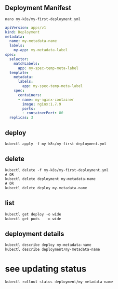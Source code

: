 ## Deployment Manifest
`nano my-k8s/my-first-deployment.yml`
```yaml
apiVersion: apps/v1
kind: Deployment
metadata:
  name: my-metadata-name
  labels:
    my-app: my-metadata-label
spec:
  selector:
    matchLabels:
      app: my-spec-temp-meta-label
  template:
    metadata:
      labels:
        app: my-spec-temp-meta-label
    spec:
      containers:
      - name: my-nginx-container
        image: nginx:1.7.9
        ports:
        - containerPort: 80
  replicas: 3
```


## deploy
```txt
kubectl apply -f my-k8s/my-first-deployment.yml
```


## delete
```txt
kubectl delete -f my-k8s/my-first-deployment.yml
# OR
kubectl delete deployment my-metadata-name
# OR
kubectl delete deploy my-metadata-name
```



## list
```txt
kubectl get deploy -o wide
kubectl get pods   -o wide
```


## deployment details
```txt
kubectl describe deploy my-metadata-name
kubectl describe deployment/my-metadata-name
```


# see updating status
```txt
kubectl rollout status deployment/my-metadata-name
```
